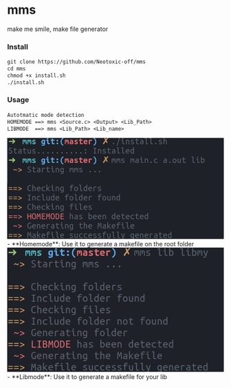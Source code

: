 # mms
make me smile, make file generator

### Install
```
git clone https://github.com/Neotoxic-off/mms
cd mms
chmod +x install.sh
./install.sh
```

### Usage
```
Autotmatic mode detection
HOMEMODE ==> mms <Source.c> <Output> <Lib_Path>
LIBMODE  ==> mms <Lib_Path> <Lib_name>
```

<img src="https://raw.githubusercontent.com/Neotoxic-off/mms/master/pics/homemode.png">
- **Homemode**: Use it to generate a makefile on the root folder

<img src="https://raw.githubusercontent.com/Neotoxic-off/mms/master/pics/libmode.png">
- **Libmode**: Use it to generate a makefile for your lib


